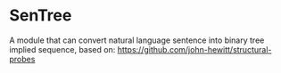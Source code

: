 # SenTree
A module that can convert natural language sentence into binary tree implied sequence, based on: https://github.com/john-hewitt/structural-probes
